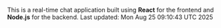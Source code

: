 This is a real-time chat application built using **React** for the frontend and **Node.js** for the backend.
Last updated: Mon Aug 25 09:10:43 UTC 2025
